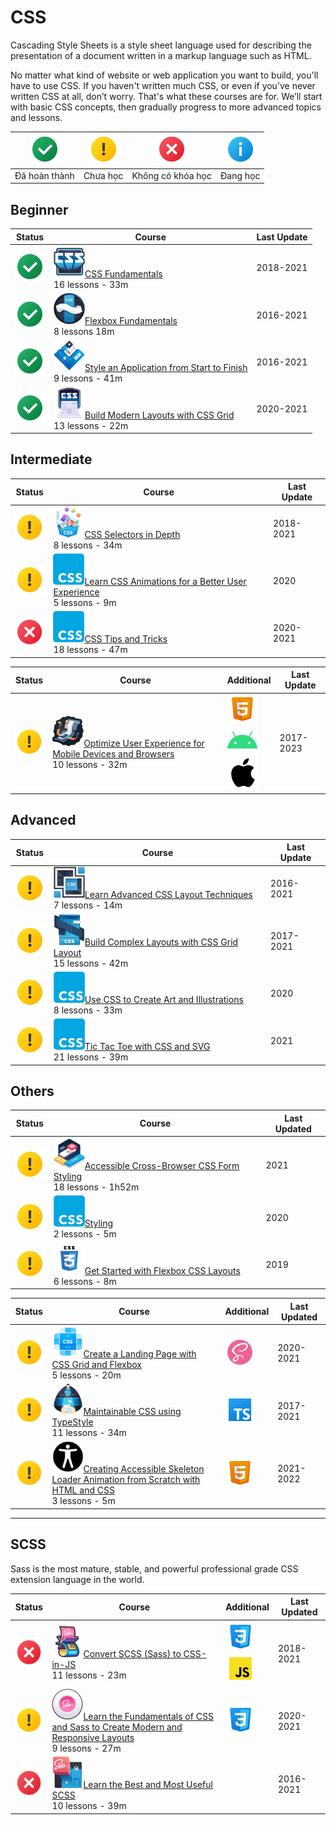 # CSS

Cascading Style Sheets is a style sheet language used for describing the presentation of a document written in a markup language such as HTML.

No matter what kind of website or web application you want to build, you'll have to use CSS. If you haven't written much CSS, or even if you’ve never written CSS at all, don’t worry. That's what these courses are for. We’ll start with basic CSS concepts, then gradually progress to more advanced topics and lessons.

| ![icons8okpng](https://raw.githubusercontent.com/Zenfection/Image/master/2023/07/07-21-54-02-icons8-ok.png) | <img src="https://raw.githubusercontent.com/Zenfection/Image/master/2023/07/07-21-52-13-icons8-box_important.png" title="" alt="icons8boximportantpng" data-align="center"> | ![icons8cancelpng](https://raw.githubusercontent.com/Zenfection/Image/master/2023/07/07-21-52-16-icons8-cancel.png) | ![icons8infopng](https://raw.githubusercontent.com/Zenfection/Image/master/2023/07/07-21-56-51-icons8-info.png) |
|:-----------------------------------------------------------------------------------------------------------:| --------------------------------------------------------------------------------------------------------------------------------------------------------------------------- |:-------------------------------------------------------------------------------------------------------------------:| --------------------------------------------------------------------------------------------------------------- |
| Đã hoàn thành                                                                                               | Chưa học                                                                                                                                                                    | Không có khóa học                                                                                                   | Đang học                                                                                                        |

## Beginner

| Status                                                                                                      | Course                                                                                                                                                                                                                                                                                                              | Last Update |
|:-----------------------------------------------------------------------------------------------------------:| ------------------------------------------------------------------------------------------------------------------------------------------------------------------------------------------------------------------------------------------------------------------------------------------------------------------- | ----------- |
| ![icons8okpng](https://raw.githubusercontent.com/Zenfection/Image/master/2023/07/07-21-54-02-icons8-ok.png) | <img src="https://raw.githubusercontent.com/Zenfection/Image/master/2023/07/07-16-45-58-EGH_CSSFundamentals_Final.webp" title="" alt="EGH_CSSFundamentals_Final.webp" width="50">[CSS Fundamentals](https://egghead.io/courses/css-fundamentals)<br>16 lessons - 33m                                                | 2018-2021   |
| ![icons8okpng](https://raw.githubusercontent.com/Zenfection/Image/master/2023/07/07-21-54-02-icons8-ok.png) | <img src="https://raw.githubusercontent.com/Zenfection/Image/master/2023/07/07-16-46-20-EGH_Flexbox.webp" title="" alt="EGH_Flexbox.webp" width="50">[Flexbox Fundamentals](https://egghead.io/courses/flexbox-fundamentals)<br>8 lessons 18m                                                                       | 2016-2021   |
| ![icons8okpng](https://raw.githubusercontent.com/Zenfection/Image/master/2023/07/07-21-54-02-icons8-ok.png) | <img src="https://raw.githubusercontent.com/Zenfection/Image/master/2023/07/07-16-46-56-EGH_StyleCSSApp_Final.webp" title="" alt="EGH_StyleCSSApp_Final.webp" width="50">[Style an Application from Start to Finish](https://egghead.io/courses/style-an-application-from-start-to-finish)<br>9 lessons - 41m       | 2016-2021   |
| ![icons8okpng](https://raw.githubusercontent.com/Zenfection/Image/master/2023/07/07-21-54-02-icons8-ok.png) | <img src="https://raw.githubusercontent.com/Zenfection/Image/master/2023/07/07-16-46-22-EGH_modern-layouts-css__1000.webp" title="" alt="EGH_modern-layouts-css__1000.webp" width="50">[Build Modern Layouts with CSS Grid](https://egghead.io/courses/build-modern-layouts-with-css-grid-d3f5)<br>13 lessons - 22m | 2020-2021   |

## Intermediate

| Status                                                                                                                              | Course                                                                                                                                                                                                                                                                                                | Last Update |
|:-----------------------------------------------------------------------------------------------------------------------------------:| ----------------------------------------------------------------------------------------------------------------------------------------------------------------------------------------------------------------------------------------------------------------------------------------------------- | ----------- |
| ![icons8-box_important.png](https://raw.githubusercontent.com/Zenfection/Image/master/2023/07/07-21-52-13-icons8-box_important.png) | <img src="https://raw.githubusercontent.com/Zenfection/Image/master/2023/07/07-16-50-10-EGH_CSSSelectors_Final.webp" title="" alt="EGH_CSSSelectors_Final.webp" width="50">[CSS Selectors in Depth](https://egghead.io/courses/css-selectors-in-depth)<br>8 lessons - 34m                             | 2018-2021   |
| ![icons8-box_important.png](https://raw.githubusercontent.com/Zenfection/Image/master/2023/07/07-21-52-13-icons8-box_important.png) | <img src="https://raw.githubusercontent.com/Zenfection/Image/master/2023/07/07-16-50-16-csslang.webp" title="" alt="csslang.webp" width="50">[Learn CSS Animations for a Better User Experience](https://egghead.io/courses/learn-css-animations-for-a-better-user-experience-fbef)<br>5 lessons - 9m | 2020        |
| ![icons8-cancel.png](https://raw.githubusercontent.com/Zenfection/Image/master/2023/07/07-21-52-16-icons8-cancel.png)               | <img src="https://raw.githubusercontent.com/Zenfection/Image/master/2023/07/07-16-50-16-csslang.webp" title="" alt="csslang.webp" width="50">[CSS Tips and Tricks](https://egghead.io/courses/css-tips-and-tricks-930b)<br>18 lessons - 47m                                                           | 2020-2021   |

| Status                                                                                                                              | Course                                                                                                                                                                                                                                                                                                                                                 | Additional                                                                                                                                                                                                                                                                                                                                                                              | Last Update |
|:-----------------------------------------------------------------------------------------------------------------------------------:| ------------------------------------------------------------------------------------------------------------------------------------------------------------------------------------------------------------------------------------------------------------------------------------------------------------------------------------------------------ | --------------------------------------------------------------------------------------------------------------------------------------------------------------------------------------------------------------------------------------------------------------------------------------------------------------------------------------------------------------------------------------- | ----------- |
| ![icons8-box_important.png](https://raw.githubusercontent.com/Zenfection/Image/master/2023/07/07-21-52-13-icons8-box_important.png) | <img src="https://raw.githubusercontent.com/Zenfection/Image/master/2023/07/07-16-50-12-EGH_OptimizeUXMobile_Final.webp" title="" alt="EGH_OptimizeUXMobile_Final.webp" width="50">[Optimize User Experience for Mobile Devices and Browsers](https://egghead.io/courses/optimize-user-experience-for-mobile-devices-and-browsers)<br>10 lessons - 32m | ![icons8-html_5.png](https://raw.githubusercontent.com/Zenfection/Image/master/2023/07/07-22-42-36-icons8-html_5.png)<br>![icons8-android_os.png](https://raw.githubusercontent.com/Zenfection/Image/master/2023/07/07-22-42-37-icons8-android_os.png)<br>![icons8-mac_client.png](https://raw.githubusercontent.com/Zenfection/Image/master/2023/07/07-22-44-29-icons8-mac_client.png) | 2017-2023   |

## Advanced

| Status                                                                                                                              | Course                                                                                                                                                                                                                                                                                                                | Last Update |
|:-----------------------------------------------------------------------------------------------------------------------------------:| --------------------------------------------------------------------------------------------------------------------------------------------------------------------------------------------------------------------------------------------------------------------------------------------------------------------- | ----------- |
| ![icons8-box_important.png](https://raw.githubusercontent.com/Zenfection/Image/master/2023/07/07-21-52-13-icons8-box_important.png) | <img src="https://raw.githubusercontent.com/Zenfection/Image/master/2023/07/07-16-54-16-EGH_Advanced_CSS_Layouts_Final.webp" title="" alt="EGH_Advanced_CSS_Layouts_Final.webp" width="50">[Learn Advanced CSS Layout Techniques](https://egghead.io/courses/learn-advanced-css-layout-techniques)<br>7 lessons - 14m | 2016-2021   |
| ![icons8-box_important.png](https://raw.githubusercontent.com/Zenfection/Image/master/2023/07/07-21-52-13-icons8-box_important.png) | <img src="https://raw.githubusercontent.com/Zenfection/Image/master/2023/07/07-16-54-23-EGH_CSS_Grids.webp" title="" alt="EGH_CSS_Grids.webp" width="50">[Build Complex Layouts with CSS Grid Layout](https://egghead.io/courses/build-complex-layouts-with-css-grid-layout)<br>15 lessons - 42m                      | 2017-2021   |
| ![icons8-box_important.png](https://raw.githubusercontent.com/Zenfection/Image/master/2023/07/07-21-52-13-icons8-box_important.png) | <img src="https://raw.githubusercontent.com/Zenfection/Image/master/2023/07/07-16-54-30-csslang.webp" title="" alt="csslang.webp" width="50">[Use CSS to Create Art and Illustrations](https://egghead.io/courses/create-css-illustrations-b24c)<br>8 lessons - 33m                                                   | 2020        |
| ![icons8-box_important.png](https://raw.githubusercontent.com/Zenfection/Image/master/2023/07/07-21-52-13-icons8-box_important.png) | <img src="https://raw.githubusercontent.com/Zenfection/Image/master/2023/07/07-16-54-30-csslang.webp" title="" alt="csslang.webp" width="50">[Tic Tac Toe with CSS and SVG](https://egghead.io/courses/tic-tac-toe-with-css-and-svg-be02)<br>21 lessons - 39m                                                         | 2021        |

## Others

| Status                                                                                                                              | Course                                                                                                                                                                                                                                                                                                          | Last Updated |
|:-----------------------------------------------------------------------------------------------------------------------------------:| --------------------------------------------------------------------------------------------------------------------------------------------------------------------------------------------------------------------------------------------------------------------------------------------------------------- | ------------ |
| ![icons8-box_important.png](https://raw.githubusercontent.com/Zenfection/Image/master/2023/07/07-21-52-13-icons8-box_important.png) | <img src="https://raw.githubusercontent.com/Zenfection/Image/master/2023/07/07-17-00-28-EGH_accessible-css.webp" title="" alt="EGH_accessible-css.webp" width="50">[Accessible Cross-Browser CSS Form Styling](https://egghead.io/courses/accessible-cross-browser-css-form-styling-7297)<br>18 lessons - 1h52m | 2021         |
| ![icons8-box_important.png](https://raw.githubusercontent.com/Zenfection/Image/master/2023/07/07-21-52-13-icons8-box_important.png) | <img src="https://raw.githubusercontent.com/Zenfection/Image/master/2023/07/07-16-54-30-csslang.webp" title="" alt="csslang.webp" width="50">[Styling](https://egghead.io/courses/styling-44c6)<br>2 lessons - 5m                                                                                               | 2020         |
| ![icons8-box_important.png](https://raw.githubusercontent.com/Zenfection/Image/master/2023/07/07-21-52-13-icons8-box_important.png) | <img src="https://raw.githubusercontent.com/Zenfection/Image/master/2023/07/07-17-01-28-flexbox.webp" title="" alt="flexbox.webp" width="50">[Get Started with Flexbox CSS Layouts](https://egghead.io/courses/get-started-with-flexbox-css-layouts-f982344a)<br>6 lessons - 8m                                 | 2019         |

| Status                                                                                                                              | Course                                                                                                                                                                                                                                                                                                                                                    | Additional                                                                                                                      | Last Updated |
|:-----------------------------------------------------------------------------------------------------------------------------------:| --------------------------------------------------------------------------------------------------------------------------------------------------------------------------------------------------------------------------------------------------------------------------------------------------------------------------------------------------------- | ------------------------------------------------------------------------------------------------------------------------------- | ------------ |
| ![icons8-box_important.png](https://raw.githubusercontent.com/Zenfection/Image/master/2023/07/07-21-52-13-icons8-box_important.png) | <img src="https://raw.githubusercontent.com/Zenfection/Image/master/2023/07/07-16-59-37-css-grid-flexbox.webp" title="" alt="css-grid-flexbox.webp" width="50">[Create a Landing Page with CSS Grid and Flexbox](https://egghead.io/courses/create-a-landing-page-with-css-grid-and-flexbox-6048)<br>5 lessons - 20m                                      | ![icons8-sass_avatar.png](https://raw.githubusercontent.com/Zenfection/Image/master/2023/07/07-22-43-51-icons8-sass_avatar.png) | 2020-2021    |
| ![icons8-box_important.png](https://raw.githubusercontent.com/Zenfection/Image/master/2023/07/07-21-52-13-icons8-box_important.png) | <img src="https://raw.githubusercontent.com/Zenfection/Image/master/2023/07/07-17-06-18-EGH_CSSTypestyle-1000.webp" title="" alt="EGH_CSSTypestyle-1000.webp" width="50">[Maintainable CSS using TypeStyle](https://egghead.io/courses/maintainable-css-using-typestyle)<br>11 lessons - 34m                                                              | ![icons8-typescript.png](https://raw.githubusercontent.com/Zenfection/Image/master/2023/07/07-22-43-28-icons8-typescript.png)   | 2017-2021    |
| ![icons8-box_important.png](https://raw.githubusercontent.com/Zenfection/Image/master/2023/07/07-21-52-13-icons8-box_important.png) | <img src="https://raw.githubusercontent.com/Zenfection/Image/master/2023/07/07-17-01-43-a11y.webp" title="" alt="a11y.webp" width="50">[Creating Accessible Skeleton Loader Animation from Scratch with HTML and CSS](https://egghead.io/courses/creating-accessible-skeleton-loader-animation-from-scratch-with-html-and-css-4b3d6427)<br>3 lessons - 5m | ![icons8-html_5.png](https://raw.githubusercontent.com/Zenfection/Image/master/2023/07/07-22-42-36-icons8-html_5.png)           | 2021-2022    |

---

## SCSS

Sass is the most mature, stable, and powerful professional grade CSS extension language in the world.

| Status                                                                                                                              | Course                                                                                                                                                                                                                                                                                                                                                             | Additional                                                                                                                                                                                                                                         | Last Updated |
|:-----------------------------------------------------------------------------------------------------------------------------------:| ------------------------------------------------------------------------------------------------------------------------------------------------------------------------------------------------------------------------------------------------------------------------------------------------------------------------------------------------------------------ | -------------------------------------------------------------------------------------------------------------------------------------------------------------------------------------------------------------------------------------------------- | ------------ |
| ![icons8-cancel.png](https://raw.githubusercontent.com/Zenfection/Image/master/2023/07/07-21-52-16-icons8-cancel.png)               | <img src="https://raw.githubusercontent.com/Zenfection/Image/master/2023/07/07-17-00-51-EGH_SASS-CSS_Finalv2.webp" title="" alt="EGH_SASS-CSS_Finalv2.webp" width="50">[Convert SCSS (Sass) to CSS-in-JS](https://egghead.io/courses/convert-scss-sass-to-css-in-js)<br>11 lessons - 23m                                                                           | ![icons8-css3.png](https://raw.githubusercontent.com/Zenfection/Image/master/2023/07/07-22-43-06-icons8-css3.png)<br>![icons8-javascript.png](https://raw.githubusercontent.com/Zenfection/Image/master/2023/07/07-22-42-45-icons8-javascript.png) | 2018-2021    |
| ![icons8-box_important.png](https://raw.githubusercontent.com/Zenfection/Image/master/2023/07/07-21-52-13-icons8-box_important.png) | <img src="https://raw.githubusercontent.com/Zenfection/Image/master/2023/07/07-17-16-55-sass-lv1.webp" title="" alt="sass-lv1.webp" width="50">[Learn the Fundamentals of CSS and Sass to Create Modern and Responsive Layouts](https://egghead.io/courses/learn-the-fundamentals-of-css-and-sass-to-create-modern-and-responsive-layouts-f341)<br>9 lessons - 27m | ![icons8-css3.png](https://raw.githubusercontent.com/Zenfection/Image/master/2023/07/07-22-43-06-icons8-css3.png)                                                                                                                                  | 2020-2021    |
| ![icons8-cancel.png](https://raw.githubusercontent.com/Zenfection/Image/master/2023/07/07-21-52-16-icons8-cancel.png)               | <img src="https://raw.githubusercontent.com/Zenfection/Image/master/2023/07/07-17-17-54-EGH_SCSS_Final.webp" title="" alt="EGH_SCSS_Final.webp" width="50">[Learn the Best and Most Useful SCSS](https://egghead.io/courses/learn-the-best-and-most-useful-scss)<br>10 lessons - 39m                                                                               |                                                                                                                                                                                                                                                    | 2016-2021    |

